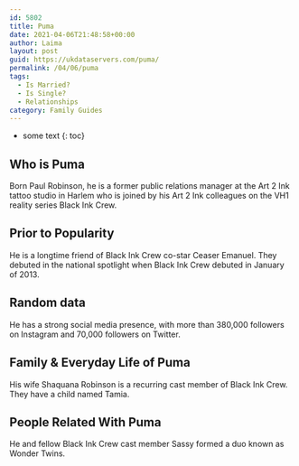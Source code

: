 ```yaml
---
id: 5802
title: Puma
date: 2021-04-06T21:48:58+00:00
author: Laima
layout: post
guid: https://ukdataservers.com/puma/
permalink: /04/06/puma
tags:
  - Is Married?
  - Is Single?
  - Relationships
category: Family Guides
---
```


* some text
{: toc}


## Who is Puma
                  
                  
                  
Born Paul Robinson, he is a former public relations manager at the Art 2 Ink tattoo studio in Harlem who is joined by his Art 2 Ink colleagues on the VH1 reality series Black Ink Crew.
                  
              
            
              
            
                
                
                
## Prior to Popularity
                  
                  
                  
He is a longtime friend of Black Ink Crew co-star Ceaser Emanuel. They debuted in the national spotlight when Black Ink Crew debuted in January of 2013.
                  
              
            
              
            
                
                
                
## Random data
                  
                  
                  
He has a strong social media presence, with more than 380,000 followers on Instagram and 70,000 followers on Twitter.
                  
              
            
              
            
                
                
                
## Family & Everyday Life of Puma
                  
                  
                  
His wife Shaquana Robinson is a recurring cast member of Black Ink Crew. They have a child named Tamia. 
                  
              
            
              
            
                
                
                
## People Related With Puma
                  
                  
                  
He and fellow Black Ink Crew cast member Sassy formed a duo known as Wonder Twins.
                  
              
            
              
            
                
              
            
              
              
            
            
              
            
          
          
          